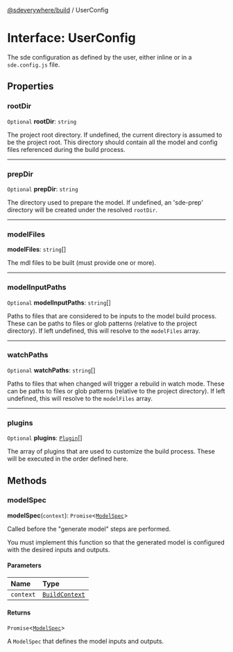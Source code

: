 [@sdeverywhere/build](../index.md) / UserConfig

# Interface: UserConfig

The sde configuration as defined by the user, either inline or in a `sde.config.js` file.

## Properties

### rootDir

 `Optional` **rootDir**: `string`

The project root directory.  If undefined, the current directory is
assumed to be the project root.  This directory should contain all the
model and config files referenced during the build process.

___

### prepDir

 `Optional` **prepDir**: `string`

The directory used to prepare the model.  If undefined, an 'sde-prep'
directory will be created under the resolved `rootDir`.

___

### modelFiles

 **modelFiles**: `string`[]

The mdl files to be built (must provide one or more).

___

### modelInputPaths

 `Optional` **modelInputPaths**: `string`[]

Paths to files that are considered to be inputs to the model build process.
These can be paths to files or glob patterns (relative to the project directory).
If left undefined, this will resolve to the `modelFiles` array.

___

### watchPaths

 `Optional` **watchPaths**: `string`[]

Paths to files that when changed will trigger a rebuild in watch mode.  These
can be paths to files or glob patterns (relative to the project directory).
If left undefined, this will resolve to the `modelFiles` array.

___

### plugins

 `Optional` **plugins**: [`Plugin`](Plugin.md)[]

The array of plugins that are used to customize the build process.  These will be
executed in the order defined here.

## Methods

### modelSpec

**modelSpec**(`context`): `Promise`<[`ModelSpec`](ModelSpec.md)\>

Called before the "generate model" steps are performed.

You must implement this function so that the generated model is
configured with the desired inputs and outputs.

#### Parameters

| Name | Type |
| :------ | :------ |
| `context` | [`BuildContext`](../classes/BuildContext.md) |

#### Returns

`Promise`<[`ModelSpec`](ModelSpec.md)\>

A `ModelSpec` that defines the model inputs and outputs.
